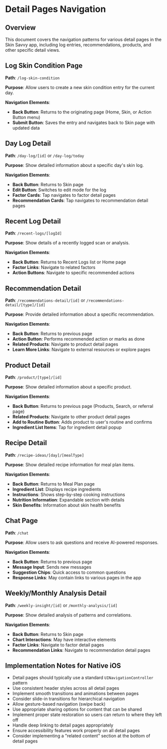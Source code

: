 
# Detail Pages Navigation

## Overview

This document covers the navigation patterns for various detail pages in the Skin Savvy app, including log entries, recommendations, products, and other specific detail views.

## Log Skin Condition Page

**Path**: `/log-skin-condition`

**Purpose**: Allow users to create a new skin condition entry for the current day.

**Navigation Elements**:
- **Back Button**: Returns to the originating page (Home, Skin, or Action Button menu)
- **Submit Button**: Saves the entry and navigates back to Skin page with updated data

## Day Log Detail

**Path**: `/day-log/[id]` or `/day-log/today`

**Purpose**: Show detailed information about a specific day's skin log.

**Navigation Elements**:
- **Back Button**: Returns to Skin page
- **Edit Button**: Switches to edit mode for the log
- **Factor Cards**: Tap navigates to factor detail pages
- **Recommendation Cards**: Tap navigates to recommendation detail pages

## Recent Log Detail

**Path**: `/recent-logs/[logId]`

**Purpose**: Show details of a recently logged scan or analysis.

**Navigation Elements**:
- **Back Button**: Returns to Recent Logs list or Home page
- **Factor Links**: Navigate to related factors
- **Action Buttons**: Navigate to specific recommended actions

## Recommendation Detail

**Path**: `/recommendations-detail/[id]` or `/recommendations-detail/[type]/[id]`

**Purpose**: Provide detailed information about a specific recommendation.

**Navigation Elements**:
- **Back Button**: Returns to previous page
- **Action Button**: Performs recommended action or marks as done
- **Related Products**: Navigate to product detail pages
- **Learn More Links**: Navigate to external resources or explore pages

## Product Detail

**Path**: `/product/[type]/[id]`

**Purpose**: Show detailed information about a specific product.

**Navigation Elements**:
- **Back Button**: Returns to previous page (Products, Search, or referral page)
- **Related Products**: Navigate to other product detail pages
- **Add to Routine Button**: Adds product to user's routine and confirms
- **Ingredient List Items**: Tap for ingredient detail popup

## Recipe Detail

**Path**: `/recipe-ideas/[day]/[mealType]`

**Purpose**: Show detailed recipe information for meal plan items.

**Navigation Elements**:
- **Back Button**: Returns to Meal Plan page
- **Ingredient List**: Displays recipe ingredients
- **Instructions**: Shows step-by-step cooking instructions
- **Nutrition Information**: Expandable section with details
- **Skin Benefits**: Information about skin health benefits

## Chat Page

**Path**: `/chat`

**Purpose**: Allow users to ask questions and receive AI-powered responses.

**Navigation Elements**:
- **Back Button**: Returns to previous page
- **Message Input**: Sends new messages
- **Suggestion Chips**: Quick access to common questions
- **Response Links**: May contain links to various pages in the app

## Weekly/Monthly Analysis Detail

**Path**: `/weekly-insight/[id]` or `/monthly-analysis/[id]`

**Purpose**: Show detailed analysis of patterns and correlations.

**Navigation Elements**:
- **Back Button**: Returns to Skin page
- **Chart Interactions**: May have interactive elements
- **Factor Links**: Navigate to factor detail pages
- **Recommendation Links**: Navigate to recommendation detail pages

## Implementation Notes for Native iOS

- Detail pages should typically use a standard `UINavigationController` pattern
- Use consistent header styles across all detail pages
- Implement smooth transitions and animations between pages
- Consider slide-in transitions for hierarchical navigation
- Allow gesture-based navigation (swipe back)
- Use appropriate sharing options for content that can be shared
- Implement proper state restoration so users can return to where they left off
- Handle deep linking to detail pages appropriately
- Ensure accessibility features work properly on all detail pages
- Consider implementing a "related content" section at the bottom of detail pages
